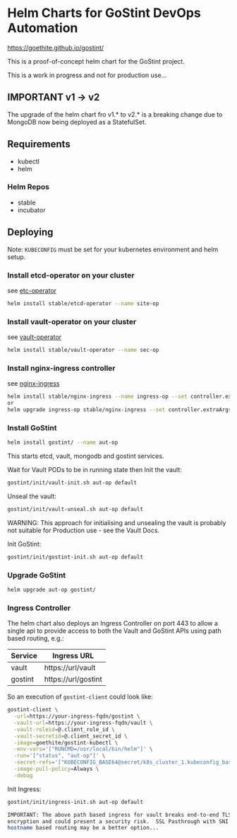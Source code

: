 # Helm Charts for GoStint DevOps Automation

https://goethite.github.io/gostint/

This is a proof-of-concept helm chart for the GoStint project.

This is a work in progress and not for production use...

## IMPORTANT v1 -> v2
The upgrade of the helm chart fro v1.* to v2.* is a breaking change due to
MongoDB now being deployed as a StatefulSet.

## Requirements
* kubectl
* helm

### Helm Repos
* stable
* incubator

## Deploying
Note: `KUBECONFIG` must be set for your kubernetes environment and helm setup.

### Install etcd-operator on your cluster
see [etc-operator](https://github.com/helm/charts/tree/master/stable/etcd-operator)
```bash
helm install stable/etcd-operator --name site-op
```

### Install vault-operator on your cluster
see [vault-operator](https://github.com/helm/charts/tree/master/stable/vault-operator)
```bash
helm install stable/vault-operator --name sec-op
```

### Install nginx-ingress controller
see [nginx-ingress](https://github.com/helm/charts/tree/master/stable/nginx-ingress)
```bash
helm install stable/nginx-ingress --name ingress-op --set controller.extraArgs.v=2
or
helm upgrade ingress-op stable/nginx-ingress --set controller.extraArgs.v=2
```

### Install GoStint
```bash
helm install gostint/ --name aut-op
```
This starts etcd, vault, mongodb and gostint services.

Wait for Vault PODs to be in running state then Init the vault:
```bash
gostint/init/vault-init.sh aut-op default
```

Unseal the vault:
```bash
gostint/init/vault-unseal.sh aut-op default
```
WARNING: This approach for initialising and unsealing the vault is probably
not suitable for Production use - see the Vault Docs.

Init GoStint:
```bash
gostint/init/gostint-init.sh aut-op default
```

### Upgrade GoStint
```bash
helm upgrade aut-op gostint/
```

### Ingress Controller
The helm chart also deploys an Ingress Controller on port 443 to allow a single
api to provide access to both the Vault and GoStint APIs using path based routing,
e.g.:

Service | Ingress URL
------- | -----------
vault   | https://url/vault
gostint | https://url/gostint

So an execution of `gostint-client` could look like:
```bash
gostint-client \
  -url=https://your-ingress-fqdn/gostint \
  -vault-url=https://your-ingress-fqdn/vault \
  -vault-roleid=@.client_role_id \
  -vault-secretid=@.client_secret_id \
  -image=goethite/gostint-kubectl \
  -env-vars='["RUNCMD=/usr/local/bin/helm"]' \
  -run='["status", "aut-op"]' \
  -secret-refs='["KUBECONFIG_BASE64@secret/k8s_cluster_1.kubeconfig_base64"]' \
  -image-pull-policy=Always \
  -debug
```

Init Ingress:
```bash
gostint/init/ingress-init.sh aut-op default

IMPORTANT: The above path based ingress for vault breaks end-to-end TLS
encryption and could present a security risk.  SSL Pasthrough with SNI
hostname based routing may be a better option...
